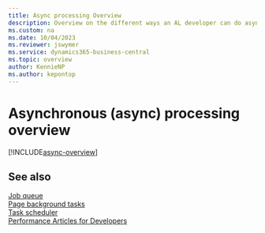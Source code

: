 ```yaml
---
title: Async processing Overview
description: Overview on the different ways an AL developer can do asynchronous (async) processing.
ms.custom: na
ms.date: 10/04/2023
ms.reviewer: jswymer
ms.service: dynamics365-business-central
ms.topic: overview
author: KennieNP
ms.author: kepontop
---
```


# Asynchronous (async) processing overview

[!INCLUDE[async-overview](../includes/include-async-overview.md)]

## See also
[Job queue](devenv-job-queue.md)   
[Page background tasks](devenv-page-background-tasks.md)  
[Task scheduler](devenv-task-scheduler.md)  
[Performance Articles for Developers](../performance/performance-developer.md)   
